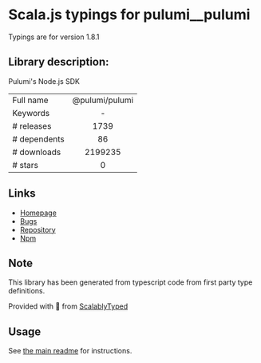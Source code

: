 
# Scala.js typings for pulumi__pulumi

Typings are for version 1.8.1

## Library description:
Pulumi's Node.js SDK

|                    |                 |
| ------------------ | :-------------: |
| Full name          | @pulumi/pulumi |
| Keywords           | - |
| # releases         | 1739 |
| # dependents       | 86 |
| # downloads        | 2199235 |
| # stars            | 0 |

## Links
- [Homepage](https://github.com/pulumi/pulumi#readme)
- [Bugs](https://github.com/pulumi/pulumi/issues)
- [Repository](https://github.com/pulumi/pulumi)
- [Npm](https://www.npmjs.com/package/%40pulumi%2Fpulumi)
    


## Note
This library has been generated from typescript code from first party type definitions.

Provided with :purple_heart: from [ScalablyTyped](https://github.com/oyvindberg/ScalablyTyped)

## Usage
See [the main readme](../../readme.md) for instructions.


